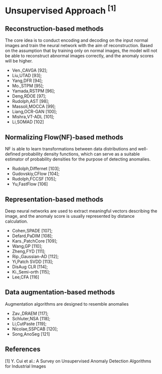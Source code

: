 # Unsupervised Approach <sup>[1]</sup>

## Reconstruction-based methods
The core idea is to conduct encoding and decoding on the input normal images and train the neural network with the aim of reconstruction. Based on the assumption
that by training only on normal images, the model will not be able to reconstruct abnormal images correctly, and the anomaly scores will be higher.
* Ven.,CAVGA [92];
* Liu,UTAD [93];
* Yang,DFR [94];
* Mo.,STPM [95];
* Yamada,RSTPM [96];
* Deng,RDOE [97];
* Rudolph,AST [98];
* Massoli,MOCCA [99];
* Liang,OCR-GAN [100];
* Mishra,VT-ADL [101];
* Li,SOMAD [102]

## Normalizing Flow(NF)-based methods
NF is able to learn transformations between data distributions and well-defined probability density functions, which can serve as a suitable estimator of probability densities for the purpose of detecting anomalies.
* Rudolph,Differnet [103];
* Gudovskiy,CFlow [104];
* Rudolph,FCCSF [105];
* Yu,FastFlow [106]


## Representation-based methods
Deep neural networks are used to extract meaningful vectors describing the image, and the anomaly score is usually represented by distance calculation.
* Cohen,SPADE [107];
* Defard,PaDIM [108];
* Kars.,PatchCore [109];
* Wang,GP [110];
* Zheng,FYD [111];
* Rip.,Gaussian-AD [112];
* Yi,Patch SVDD [113];
* DisAug CLR [114];
* Ki.,Semi-orth [115];
* Lee,CFA [116]


## Data augmentation-based methods
Augmentation algorithms are designed to resemble anomalies
* Zav.,DRAEM [117];
* Schluter,NSA [118];
* Li,CutPaste [119];
* Nicolae,SSPCAB [120];
* Song,AnoSeg [121]


## References
[1] Y. Cui et al.: A Survey on Unsupervised Anomaly Detection Algorithms for Industrial Images